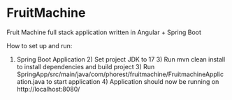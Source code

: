 # FruitMachine
Fruit Machine full stack application written in Angular + Spring Boot

How to set up and run:
1) Spring Boot Application
   2) Set project JDK to 17 
   3) Run mvn clean install to install dependencies and build project
   3) Run SpringApp/src/main/java/com/phorest/fruitmachine/FruitmachineApplication.java to start application
   4) Application should now be running on http://localhost:8080/
